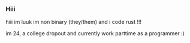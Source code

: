 ### Hiii

hiii im luuk im non binary (they/them) and i code rust !!!

im 24, a college dropout and currently work parttime as a programmer :)
